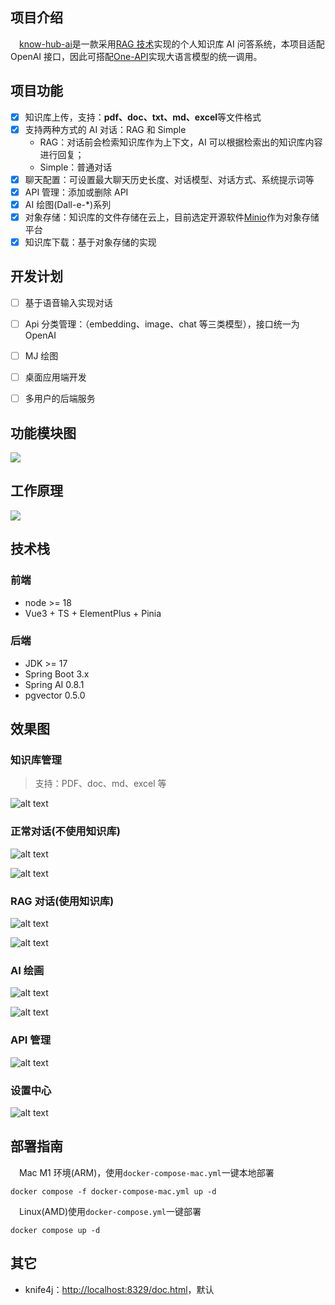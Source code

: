 ## 项目介绍

&emsp;[know-hub-ai](https://github.com/NingNing0111/know-hub-ai)是一款采用[RAG 技术](https://www.promptingguide.ai/zh/techniques/rag)实现的个人知识库 AI 问答系统，本项目适配 OpenAI 接口，因此可搭配[One-API](https://github.com/songquanpeng/one-api)实现大语言模型的统一调用。

## 项目功能

- [x] 知识库上传，支持：**pdf、doc、txt、md、excel**等文件格式
- [x] 支持两种方式的 AI 对话：RAG 和 Simple
  - RAG：对话前会检索知识库作为上下文，AI 可以根据检索出的知识库内容进行回复；
  - Simple：普通对话
- [x] 聊天配置：可设置最大聊天历史长度、对话模型、对话方式、系统提示词等
- [x] API 管理：添加或删除 API
- [x] AI 绘图(Dall-e-\*)系列
- [x] 对象存储：知识库的文件存储在云上，目前选定开源软件[Minio](https://github.com/minio/minio)作为对象存储平台
- [x] 知识库下载：基于对象存储的实现

## 开发计划

- [ ] 基于语音输入实现对话

- [ ] Api 分类管理：（embedding、image、chat 等三类模型），接口统一为 OpenAI

- [ ] MJ 绘图

- [ ] 桌面应用端开发

- [ ] 多用户的后端服务

## 功能模块图

![](doc/images/know-hub-ai-功能模块图.png)

## 工作原理

![](doc/images/know-hub-ai-工作原理.png)

## 技术栈

### 前端

- node >= 18
- Vue3 + TS + ElementPlus + Pinia

### 后端

- JDK >= 17
- Spring Boot 3.x
- Spring AI 0.8.1
- pgvector 0.5.0

## 效果图

### 知识库管理

> 支持：PDF、doc、md、excel 等

![alt text](./doc/images/know-hub.png)

### 正常对话(不使用知识库)

![alt text](./doc/images/no-rag.png)

![alt text](./doc/images/no-rag-1.png)

### RAG 对话(使用知识库)

![alt text](./doc/images/rag.png)

![alt text](./doc/images/rag-1.png)

### AI 绘画

![alt text](./doc/images/draw1.png)

![alt text](./doc/images/draw2.png)

### API 管理

![alt text](./doc/images/api-manage.png)

### 设置中心

![alt text](./doc/images/settings.png)

## 部署指南

&emsp;Mac M1 环境(ARM)，使用`docker-compose-mac.yml`一键本地部署

```shell
docker compose -f docker-compose-mac.yml up -d
```

&emsp;Linux(AMD)使用`docker-compose.yml`一键部署

```shell
docker compose up -d
```

## 其它

- knife4j：[http://localhost:8329/doc.html](#)，默认
